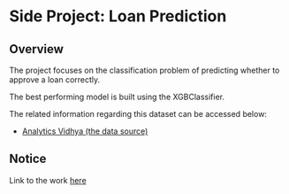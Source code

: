 # Side Project: Loan Prediction

## Overview
The project focuses on the classification problem of predicting whether to approve a loan correctly.

The best performing model is built using the XGBClassifier.

The related information regarding this dataset can be accessed below:
* [Analytics Vidhya (the data source)](https://datahack.analyticsvidhya.com/contest/practice-problem-loan-prediction-iii/)

## Notice
Link to the work [here](https://github.com/lwkuant/Side_project_Big_mart_sales/blob/master/Big_mart_sales_prediction.ipynb)